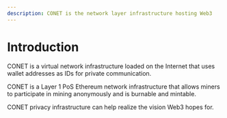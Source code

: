 ```yaml
---
description: CONET is the network layer infrastructure hosting Web3
---
```


# Introduction

CONET is a virtual network infrastructure loaded on the Internet that uses wallet addresses as IDs for private communication.

CONET is a Layer 1 PoS Ethereum network infrastructure that allows miners to participate in mining anonymously and is burnable and mintable.

CONET privacy infrastructure can help realize the vision Web3 hopes for.
